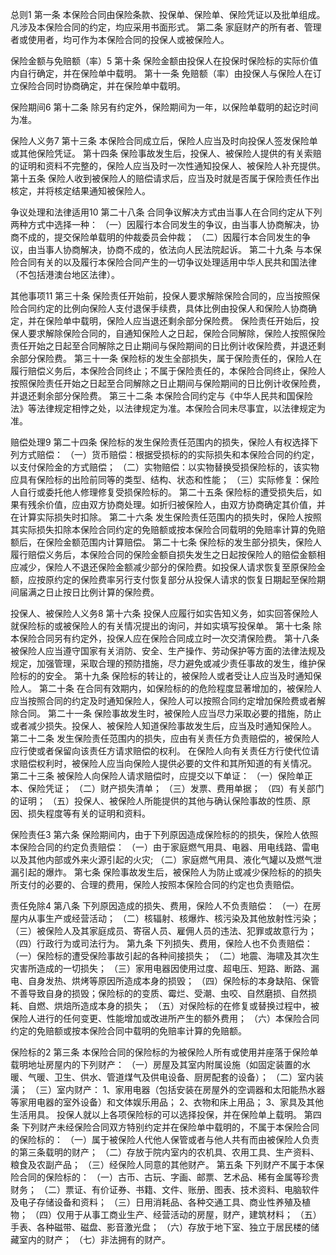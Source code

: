总则1
第一条 本保险合同由保险条款、投保单、保险单、保险凭证以及批单组成。凡涉及本保险合同的约定，均应采用书面形式。 第二条 家庭财产的所有者、管理者或使用者，均可作为本保险合同的投保人或被保险人。

保险金额与免赔额（率）5
第十条 保险金额由投保人在投保时保险标的实际价值内自行确定，并在保险单中载明。 第十一条 免赔额（率）由投保人与保险人在订立保险合同时协商确定，并在保险单中载明。

保险期间6
第十二条 除另有约定外，保险期间为一年，以保险单载明的起讫时间为准。

保险人义务7
第十三条 本保险合同成立后，保险人应当及时向投保人签发保险单或其他保险凭证。 第十四条 保险事故发生后，投保人、被保险人提供的有关索赔的证明和资料不完整的，保险人应当及时一次性通知投保人、被保险人补充提供。 第十五条 保险人收到被保险人的赔偿请求后，应当及时就是否属于保险责任作出核定，并将核定结果通知被保险人。

争议处理和法律适用10
第二十八条 合同争议解决方式由当事人在合同约定从下列两种方式中选择一种： （一）因履行本合同发生的争议，由当事人协商解决，协商不成的，提交保险单载明的仲裁委员会仲裁； （二）因履行本合同发生的争议，由当事人协商解决，协商不成的，依法向人民法院起诉。 第二十九条 与本保险合同有关的以及履行本保险合同产生的一切争议处理适用中华人民共和国法律（不包括港澳台地区法律）。

其他事项11
第三十条 保险责任开始前，投保人要求解除保险合同的，应当按照保险合同约定的比例向保险人支付退保手续费，具体比例由投保人和保险人协商确定，并在保险单中载明，保险人应当退还剩余部分保险费。 保险责任开始后，投保人要求解除保险合同的，自通知保险人之日起，保险合同解除，保险人按照保险责任开始之日起至合同解除之日止期间与保险期间的日比例计收保险费，并退还剩余部分保险费。 第三十一条 保险标的发生全部损失，属于保险责任的，保险人在履行赔偿义务后，本保险合同终止；不属于保险责任的，本保险合同终止，保险人按照保险责任开始之日起至合同解除之日止期间与保险期间的日比例计收保险费，并退还剩余部分保险费。 第三十二条 本保险合同约定与《中华人民共和国保险法》等法律规定相悖之处，以法律规定为准。本保险合同未尽事宜，以法律规定为准。

赔偿处理9
第二十四条 保险标的发生保险责任范围内的损失，保险人有权选择下列方式赔偿： （一）货币赔偿：根据受损标的的实际损失和本保险合同的约定，以支付保险金的方式赔偿； （二）实物赔偿：以实物替换受损保险标的，该实物应具有保险标的出险前同等的类型、结构、状态和性能； （三）实际修复：保险人自行或委托他人修理修复受损保险标的。 第二十五条 保险标的遭受损失后，如果有残余价值，应由双方协商处理。如折归被保险人，由双方协商确定其价值，并在计算实际损失时扣除。 第二十六条 发生保险责任范围内的损失时，保险人按照其实际损失扣除本保险合同约定的免赔额或按本保险合同载明的免赔率计算的免赔额后，在保险金额范围内计算赔偿。 第二十七条 保险标的发生部分损失，保险人履行赔偿义务后，本保险合同的保险金额自损失发生之日起按保险人的赔偿金额相应减少，保险人不退还保险金额减少部分的保险费。如投保人请求恢复至原保险金额，应按原约定的保险费率另行支付恢复部分从投保人请求的恢复日期起至保险期间届满之日止按日比例计算的保险费。

投保人、被保险人义务8
第十六条 投保人应履行如实告知义务，如实回答保险人就保险标的或被保险人的有关情况提出的询问，并如实填写投保单。 第十七条 除本保险合同另有约定外，投保人应在保险合同成立时一次交清保险费。 第十八条 被保险人应当遵守国家有关消防、安全、生产操作、劳动保护等方面的法律法规及规定，加强管理，采取合理的预防措施，尽力避免或减少责任事故的发生，维护保险标的的安全。 第十九条 保险标的转让的，被保险人或者受让人应当及时通知保险人。 第二十条 在合同有效期内，如保险标的的危险程度显著增加的，被保险人应当按照合同的约定及时通知保险人，保险人可以按照合同约定增加保险费或者解除合同。 第二十一条 保险事故发生时，被保险人应当尽力采取必要的措施，防止或者减少损失。投保人、被保险人知道保险事故发生后，应当及时通知保险人。 第二十二条 发生保险责任范围内的损失，应由有关责任方负责赔偿的，被保险人应行使或者保留向该责任方请求赔偿的权利。 在保险人向有关责任方行使代位请求赔偿权利时，被保险人应当向保险人提供必要的文件和其所知道的有关情况。 第二十三条 被保险人向保险人请求赔偿时，应提交以下单证： （一）保险单正本、保险凭证； （二）财产损失清单； （三）发票、费用单据； （四）有关部门的证明； （五）投保人、被保险人所能提供的其他与确认保险事故的性质、原因、损失程度等有关的证明和资料。

保险责任3
第六条 保险期间内，由于下列原因造成保险标的的损失，保险人依照本保险合同的约定负责赔偿： （一）由于家庭燃气用具、电器、用电线路、雷电以及其他内部或外来火源引起的火灾; （二）家庭燃气用具、液化气罐以及燃气泄漏引起的爆炸。 第七条 保险事故发生后，被保险人为防止或减少保险标的的损失所支付的必要的、合理的费用，保险人按照本保险合同的约定也负责赔偿。

责任免除4
第八条 下列原因造成的损失、费用，保险人不负责赔偿： （一）在房屋内从事生产或经营活动； （二）核辐射、核爆炸、核污染及其他放射性污染； （三）被保险人及其家庭成员、寄宿人员、雇佣人员的违法、犯罪或故意行为； （四）行政行为或司法行为。 第九条 下列损失、费用，保险人也不负责赔偿： （一）保险标的遭受保险事故引起的各种间接损失； （二）地震、海啸及其次生灾害所造成的一切损失； （三）家用电器因使用过度、超电压、短路、断路、漏电、自身发热、烘烤等原因所造成本身的损毁； （四）保险标的本身缺陷、保管不善导致自身的损毁；保险标的的变质、霉烂、受潮、虫咬、自然磨损、自然损耗、自燃、烘焙所造成本身的损失； （五）对保险标的在修复或替换过程中，被保险人进行的任何变更、性能增加或改进所产生的额外费用； （六）本保险合同约定的免赔额或按本保险合同中载明的免赔率计算的免赔额。

保险标的2
第三条 本保险合同的保险标的为被保险人所有或使用并座落于保险单载明地址房屋内的下列财产： （一）房屋及其室内附属设施（如固定装置的水暖、气暖、卫生、供水、管道煤气及供电设备、厨房配套的设备）； （二）室内装潢； （三）室内财产： 1、家用电器（包括安装在房屋外的空调器和太阳能热水器等家用电器的室外设备）和文体娱乐用品； 2、衣物和床上用品； 3、家具及其他生活用具。 投保人就以上各项保险标的可以选择投保，并在保险单上载明。 第四条 下列财产未经保险合同双方特别约定并在保险单中载明的，不属于本保险合同的保险标的： （一）属于被保险人代他人保管或者与他人共有而由被保险人负责的第三条载明的财产； （二）存放于院内室内的农机具、农用工具、生产资料、粮食及农副产品； （三）经保险人同意的其他财产。 第五条 下列财产不属于本保险合同的保险标的： （一）古币、古玩、字画、邮票、艺术品、稀有金属等珍贵财务； （二）票证、有价证券、书籍、文件、账册、图表、技术资料、电脑软件及电子存储设备和资料； （三）日用消耗品、各种交通工具、商业性养殖及植物； （四）仅用于从事工商业生产、经营活动的房屋，财产，建筑材料； （五）手表、各种磁带、磁盘、影音激光盘； （六）存放于地下室、独立于居民楼的储藏室内的财产； （七）非法拥有的财产。